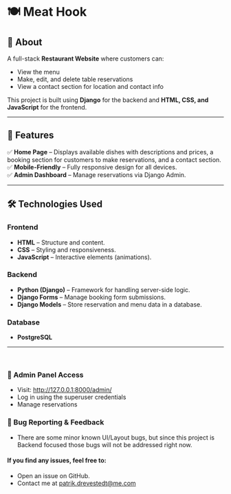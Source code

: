 # 🍽️ Meat Hook

## 📖 About

A full-stack **Restaurant Website** where customers can:

- View the menu
- Make, edit, and delete table reservations
- View a contact section for location and contact info

This project is built using **Django** for the backend and **HTML, CSS, and JavaScript** for the frontend.

---

## 🚀 Features

✅ **Home Page** – Displays available dishes with descriptions and prices, a booking section for customers to make reservations, and a contact section.<br>
✅ **Mobile-Friendly** – Fully responsive design for all devices.  
✅ **Admin Dashboard** – Manage reservations via Django Admin.

---

## 🛠️ Technologies Used

### **Frontend**

- **HTML** – Structure and content.
- **CSS** – Styling and responsiveness.
- **JavaScript** – Interactive elements (animations).

### **Backend**

- **Python (Django)** – Framework for handling server-side logic.
- **Django Forms** – Manage booking form submissions.
- **Django Models** – Store reservation and menu data in a database.

### **Database**

- **PostgreSQL**

---

<br>

### 🔐 Admin Panel Access

- Visit: http://127.0.0.1:8000/admin/
- Log in using the superuser credentials
- Manage reservations

### 🐛 Bug Reporting & Feedback

- There are some minor known UI/Layout bugs, but since this project is Backend focused those bugs will not be addressed right now.

#### If you find any issues, feel free to:

- Open an issue on GitHub.
- Contact me at patrik.drevestedt@me.com
